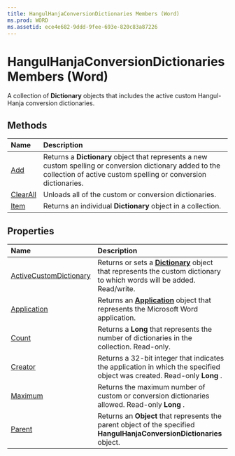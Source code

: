 ```yaml
---
title: HangulHanjaConversionDictionaries Members (Word)
ms.prod: WORD
ms.assetid: ece4e682-9ddd-9fee-693e-820c83a87226
---
```



# HangulHanjaConversionDictionaries Members (Word)
A collection of  **Dictionary** objects that includes the active custom Hangul-Hanja conversion dictionaries.

## Methods



|**Name**|**Description**|
|:-----|:-----|
|[Add](hangulhanjaconversiondictionaries-add-method-word.md)|Returns a  **Dictionary** object that represents a new custom spelling or conversion dictionary added to the collection of active custom spelling or conversion dictionaries.|
|[ClearAll](hangulhanjaconversiondictionaries-clearall-method-word.md)|Unloads all of the custom or conversion dictionaries.|
|[Item](hangulhanjaconversiondictionaries-item-method-word.md)|Returns an individual  **Dictionary** object in a collection.|

## Properties



|**Name**|**Description**|
|:-----|:-----|
|[ActiveCustomDictionary](hangulhanjaconversiondictionaries-activecustomdictionary-property-word.md)|Returns or sets a  **[Dictionary](dictionary-object-word.md)** object that represents the custom dictionary to which words will be added. Read/write.|
|[Application](hangulhanjaconversiondictionaries-application-property-word.md)|Returns an  **[Application](application-object-word.md)** object that represents the Microsoft Word application.|
|[Count](hangulhanjaconversiondictionaries-count-property-word.md)|Returns a  **Long** that represents the number of dictionaries in the collection. Read-only.|
|[Creator](hangulhanjaconversiondictionaries-creator-property-word.md)|Returns a 32-bit integer that indicates the application in which the specified object was created. Read-only  **Long** .|
|[Maximum](hangulhanjaconversiondictionaries-maximum-property-word.md)|Returns the maximum number of custom or conversion dictionaries allowed. Read-only  **Long** .|
|[Parent](hangulhanjaconversiondictionaries-parent-property-word.md)|Returns an  **Object** that represents the parent object of the specified **HangulHanjaConversionDictionaries** object.|

